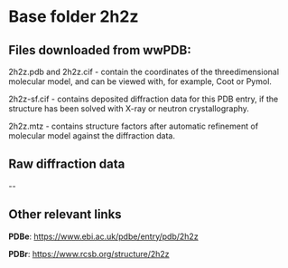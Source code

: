 # Base folder 2h2z

## Files downloaded from wwPDB:

2h2z.pdb and 2h2z.cif - contain the coordinates of the threedimensional molecular model, and can be viewed with, for example, Coot or Pymol.

2h2z-sf.cif - contains deposited diffraction data for this PDB entry, if the structure has been solved with X-ray or neutron crystallography.

2h2z.mtz - contains structure factors after automatic refinement of molecular model against the diffraction data.

## Raw diffraction data

--<br> 

## Other relevant links 
**PDBe**:  https://www.ebi.ac.uk/pdbe/entry/pdb/2h2z
 
**PDBr**: https://www.rcsb.org/structure/2h2z 
